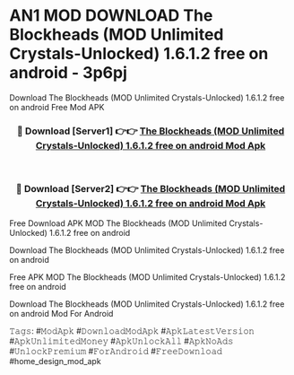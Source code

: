 # AN1 MOD DOWNLOAD The Blockheads (MOD Unlimited Crystals-Unlocked) 1.6.1.2 free on android - 3p6pj
Download The Blockheads (MOD Unlimited Crystals-Unlocked) 1.6.1.2 free on android Free Mod APK

<div align="center">
<h3>🔴 Download [Server1] 👉👉 <a href="https://apk-comot.site?title=The_Blockheads_(MOD_Unlimited_Crystals-Unlocked)_1.6.1.2_free_on_android">The Blockheads (MOD Unlimited Crystals-Unlocked) 1.6.1.2 free on android Mod Apk</a></h3><br>

<h3>🔴 Download [Server2] 👉👉 <a href="https://apk-comot.site?title=The_Blockheads_(MOD_Unlimited_Crystals-Unlocked)_1.6.1.2_free_on_android">The Blockheads (MOD Unlimited Crystals-Unlocked) 1.6.1.2 free on android Mod Apk</a></h3>
</div>


Free Download APK MOD The Blockheads (MOD Unlimited Crystals-Unlocked) 1.6.1.2 free on android

Download The Blockheads (MOD Unlimited Crystals-Unlocked) 1.6.1.2 free on android 

Free APK MOD The Blockheads (MOD Unlimited Crystals-Unlocked) 1.6.1.2 free on android 

Download The Blockheads (MOD Unlimited Crystals-Unlocked) 1.6.1.2 free on android Mod For Android

𝚃𝚊𝚐𝚜: #𝙼𝚘𝚍𝙰𝚙𝚔 #𝙳𝚘𝚠𝚗𝚕𝚘𝚊𝚍𝙼𝚘𝚍𝙰𝚙𝚔 #𝙰𝚙𝚔𝙻𝚊𝚝𝚎𝚜𝚝𝚅𝚎𝚛𝚜𝚒𝚘𝚗 #𝙰𝚙𝚔𝚄𝚗𝚕𝚒𝚖𝚒𝚝𝚎𝚍𝙼𝚘𝚗𝚎𝚢 #𝙰𝚙𝚔𝚄𝚗𝚕𝚘𝚌𝚔𝙰𝚕𝚕 #𝙰𝚙𝚔𝙽𝚘𝙰𝚍𝚜 #𝚄𝚗𝚕𝚘𝚌𝚔𝙿𝚛𝚎𝚖𝚒𝚞𝚖 #𝙵𝚘𝚛𝙰𝚗𝚍𝚛𝚘𝚒𝚍 #𝙵𝚛𝚎𝚎𝙳𝚘𝚠𝚗𝚕𝚘𝚊𝚍 #home_design_mod_apk